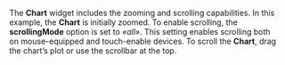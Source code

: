 The **Chart** widget includes the zooming and scrolling capabilities. In&nbsp;this example, the **Chart** is&nbsp;initially zoomed. To&nbsp;enable scrolling, the **scrollingMode** option is&nbsp;set to _&laquo;all&raquo;_. This setting enables scrolling both on&nbsp;mouse-equipped and touch-enable devices. To&nbsp;scroll the **Chart**, drag the chart&rsquo;s plot or&nbsp;use the scrollbar at&nbsp;the top.